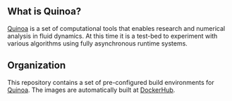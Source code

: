 ## What is Quinoa?
[Quinoa](https://github.com/quinoacomputing/quinoa) is a set of computational tools that enables research and numerical analysis in fluid dynamics. At this time it is a test-bed to experiment with various algorithms using fully asynchronous runtime systems.

## Organization

This repository contains a set of pre-configured build environments for [Quinoa](https://github.com/quinoacomputing/quinoa). The images are automatically built at [DockerHub](https://hub.docker.com/r/quinoacomputing/buildenv/tags).
